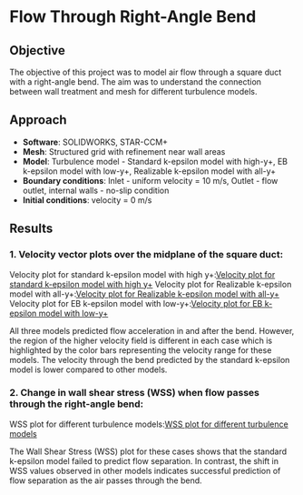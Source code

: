 # Flow Through Right-Angle Bend

## Objective
The objective of this project was to model air flow through a square duct with a right-angle bend. The aim was to understand the connection between wall treatment and mesh for different turbulence models.

## Approach
- **Software**: SOLIDWORKS, STAR-CCM+
- **Mesh**: Structured grid with refinement near wall areas
- **Model**: Turbulence model - Standard k-epsilon model with high-y+, EB k-epsilon model with low-y+, Realizable k-epsilon model with all-y+
- **Boundary conditions**: Inlet - uniform velocity = 10 m/s, Outlet - flow outlet, internal walls - no-slip condition
- **Initial conditions**: velocity = 0 m/s 

## Results
### 1. Velocity vector plots over the midplane of the square duct:

Velocity plot for standard k-epsilon model with high y+:[Velocity plot for standard k-epsilon model with high y+](images/high_y+_k-e_standard_Velocity_Midplane.png) Velocity plot for Realizable k-epsilon model with all-y+:[Velocity plot for Realizable k-epsilon model with all-y+](images/realizable_all_y+_k-e_Velocity_Midplane.png) Velocity plot for EB k-epsilon model with low-y+:[Velocity plot for EB k-epsilon model with low-y+](images/low_y+_k-e_EB_Velocity_Midplane.png)

All three models predicted flow acceleration in and after the bend. However, the region of the higher velocity field is different in each case which is highlighted by the color bars representing the velocity range for these models. The velocity through the bend predicted by the standard k-epsilon model is lower compared to other models.

### 2. Change in wall shear stress (WSS) when flow passes through the right-angle bend:

WSS plot for different turbulence models:[WSS plot for different turbulence models](images/WSS.png)

The Wall Shear Stress (WSS) plot for these cases shows that the standard k-epsilon model failed to predict flow separation. In contrast, the shift in WSS values observed in other models indicates successful prediction of flow separation as the air passes through the bend.
